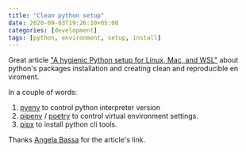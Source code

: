 ```yaml
---
title: "Clean python setup"
date: 2020-09-03T19:26:10+05:00
categories: [development]
tags: [python, environment, setup, install]
---
```

Great article ["A hygienic Python setup for Linux, Mac, and WSL"](https://medium.com/@ben11kehoe/my-python-setup-77c57a2fc4b6) about python's packages installation and creating clean and reproducible en
viroment.

In a couple of words:
1. [pyenv](https://github.com/pyenv/pyenv) to control python interpreter version
2. [pipenv](https://pipenv.pypa.io/) / [poetry](https://python-poetry.org/docs/) to control virtual environment settings.
3. [pipx](https://teamswiki.wardrobe.irobot.com/pipxproject.github.io/pipx/) to install python cli tools.

Thanks [Angela Bassa](https://twitter.com/AngeBassa) for the article's link.
